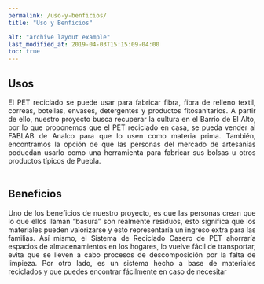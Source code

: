 ```yaml
---
permalink: /uso-y-benficios/
title: "Uso y Benficios"

alt: "archive layout example"
last_modified_at: 2019-04-03T15:15:09-04:00
toc: true
---
```


## Usos
<div style="text-align: justify;">
El PET reciclado se puede usar para fabricar fibra, fibra de relleno textil, correas, botellas, envases,
detergentes y productos fitosanitarios.
A partir de ello, nuestro proyecto busca recuperar la cultura en el Barrio de El Alto, por lo
que proponemos que el PET reciclado en casa, se pueda vender al FABLAB de Analco para que lo
usen como materia prima.
También, encontramos la opción de que las personas del mercado de artesanías poduedan
usarlo como una herramienta para fabricar sus bolsas u otros productos típicos de Puebla.
</div>
<br>


## Beneficios
<div style="text-align: justify;">
Uno de los beneficios de nuestro proyecto, es que las personas crean que lo que ellos llaman
“basura” son realmente residuos, esto significa que los materiales pueden valorizarse y esto
representaría un ingreso extra para las familias.
Así mismo, el Sistema de Reciclado Casero de PET ahorraría espacios de almacenamientos
en los hogares, lo vuelve fácil de transportar, evita que se lleven a cabo procesos de
descomposición por la falta de limpieza.
Por otro lado, es un sistema hecho a base de materiales reciclados y que puedes encontrar
fácilmente en caso de necesitar
</div>